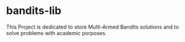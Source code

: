 # bandits-lib
This Project is dedicated to store Multi-Armed Bandits solutions and to solve problems with academic porposes.
